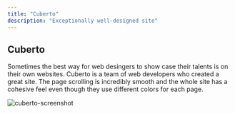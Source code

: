 ```yaml
---
title: "Cuberto"
description: "Exceptionally well-designed site"
---
```


## Cuberto


Sometimes the best way for web desingers to show case their talents is on their own websites. Cuberto is a team of web developers who created a great site. The page scrolling is incredibly smooth and the whole site has a cohesive feel even though they use different colors for each page.

![cuberto-screenshot](https://cdn.dribbble.com/users/4859/screenshots/2794185/cuberto.gif)
